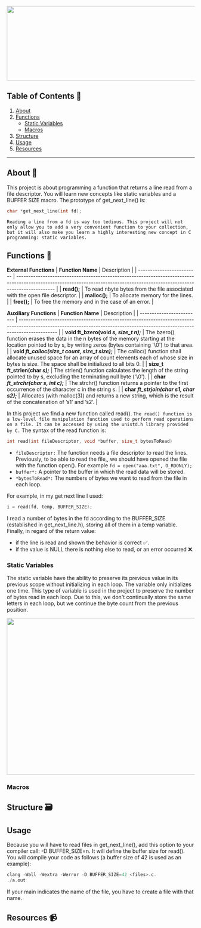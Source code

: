 <p align="center">
  <img width="560" height="200" src="https://github.com/user-attachments/assets/ceaa65db-4445-442c-856d-5a8381426b61">
</p>

## Table of Contents 🔖
1. [About](#About)
2. [Functions](#Fun)
   - [Static Variables](#Stat)
   - [Macros](#Mac)
3. [Structure](#Struct)
4. [Usage](#Us)
5. [Resources](#Res)
***
<a id="About"></a>
## About 🚀
This project is about programming a function that returns a line read from a file descriptor. You will learn new concepts like static variables and a BUFFER SIZE macro.
The prototype of get_next_line() is:
```c
char *get_next_line(int fd);
```
```Reading a line from a fd is way too tedious. This project will not only allow you to add a very convenient function to your collection, but it will also make you learn a highly interesting new concept in C programming: static variables.```
<a id="Fun"></a>
## Functions 🧾
**External Functions**
| **Function Name**         | Description                                                                                                                                                                 |
| ------------------------- | ---------------------------------------------------------------------------------------------------------------------------------------------------------------------------- |
| **read();** | To read nbyte bytes from the file associated with the open file descriptor. |
| **malloc();** | To allocate memory for the lines. |
| **free();** | To free the memory and in the case of an error. |

**Auxiliary Functions**
| **Function Name**         | Description                                                                                                                                                                 |
| ------------------------- | ---------------------------------------------------------------------------------------------------------------------------------------------------------------------------- |
| **void	ft_bzero(void *s, size_t n);*** | The bzero() function erases the data in the n bytes of the memory starting at the location pointed to by s, by writing zeros (bytes containing '\0') to that area. |
| **void	*ft_calloc(size_t count, size_t size);*** | The calloc() function shall allocate unused space for an array of count elements each of whose size in bytes is size. The space shall be initialized to all bits 0. |
| **size_t	ft_strlen(char *s);*** | The strlen() function calculates the length of the string pointed to by s, excluding the terminating null byte ('\0'). |
| **char	*ft_strchr(char *s, int c);**** | The strchr() function returns a pointer to the first occurrence of the character c in the string s. |
| **char	*ft_strjoin(char *s1, char *s2);***** | Allocates (with malloc(3)) and returns a new string, which is the result of the concatenation of ’s1’ and ’s2’. |

In this project we find a new function called read(). ```The read() function is a low-level file manipulation function used to perform read operations on a file. It can be accessed by using the unistd.h library provided by C.``` The syntax of the read function is:
```c
int read(int fileDescriptor, void *buffer, size_t bytesToRead)
```
- ```fileDescriptor:``` The function needs a file descriptor to read the lines. Previously, to be able to read the file,, we should have opened the file with the function open(). For example ```fd = open("aaa.txt", O_RDONLY);```
- ```buffer*:``` A pointer to the buffer in which the read data will be stored.
- ```*bytesToRead*:``` The numbers of bytes we want to read from the file in each loop.

For example, in my get next line I used:
```c
i = read(fd, temp, BUFFER_SIZE);
```
I read a number of bytes in the fd according to the BUFFER_SIZE (established in get_next_line.h), storing all of them in a temp variable.
Finally, in regard of the return value:
- if the line is read and shown the behavior is correct ✅.
- if the value is NULL there is nothing else to read, or an error occurred ❌. 
<a id="Stat"></a>
### Static Variables
The static variable have the ability to preserve its previous value in its previous scope without initializing in each loop. The variable only initializes one time. This type of variable is used in the project to preserve the number of bytes read in each loop. Due to this, we don't continually store the same letters in each loop, but we continue the byte count from the previous position.

<img width="590" height="420" src= "https://github.com/user-attachments/assets/ada82a40-06e3-43c6-a8e6-640a984475e5">

<a id="Mac"></a>
### Macros

<a id="Struct"></a>
## Structure 🗃️

<a id="Us"></a>
## Usage
<a id="Res"></a>
Because you will have to read files in get_next_line(), add this option to your compiler call: -D BUFFER_SIZE=n. It will define the buffer size for read().
You will compile your code as follows (a buffer size of 42 is used as an example): 
```c
clang -Wall -Wextra -Werror -D BUFFER_SIZE=42 <files>.c.
./a.out
```
If your main indicates the name of the file, you have to create a file with that name. 
## Resources 📹
